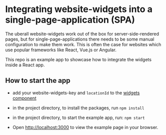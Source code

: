 # Integrating website-widgets into a single-page-application (SPA)

The uberall website-widgets work out of the box for server-side-rendered pages, but for single-page-applications there needs to be some manual configuration to make them work. This is often the case for websites which use popular frameworks like React, Vue.js or Angular.

This repo is an example app to showcase how to integrate the widgets inside a React app.

## How to start the app

- add your website-widgets-key and `locationId` to the [widgets component](https://github.com/uberall/website-widgets-spa-integration-example/blob/main/src/routes/RouteWithWebsiteWidgets.js)

- in the project directory, to install the packages, run `npm install`

- in the project directory, to start the example app, run: `npm start`

- Open [http://localhost:3000](http://localhost:3000) to view the example page in your browser.
